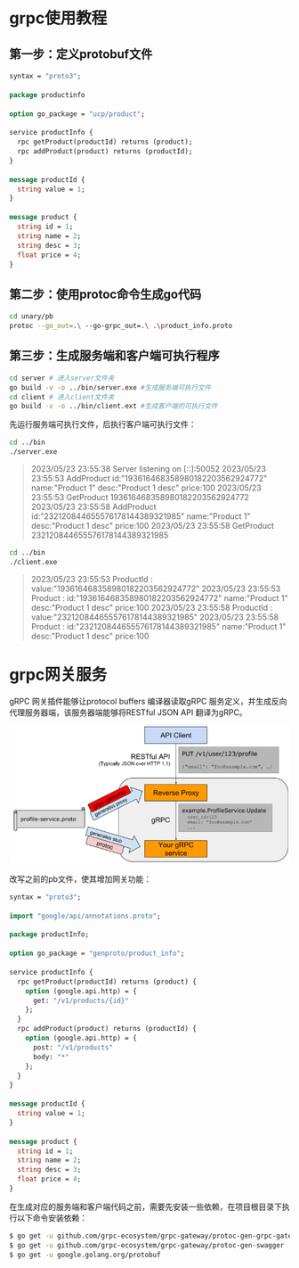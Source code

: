 # grpc使用教程
## 第一步：定义protobuf文件
```protobuf
syntax = "proto3";

package productinfo

option go_package = "ucp/product";

service productInfo {
  rpc getProduct(productId) returns (product);
  rpc addProduct(product) returns (productId);
}

message productId {
  string value = 1;
}

message product {
  string id = 1;
  string name = 2;
  string desc = 3;
  float price = 4;
}
```

## 第二步：使用protoc命令生成go代码
```bash
cd unary/pb
protoc --go_out=.\ --go-grpc_out=.\ .\product_info.proto
```

## 第三步：生成服务端和客户端可执行程序
```bash
cd server # 进入server文件夹
go build -v -o ../bin/server.exe #生成服务端可执行文件
cd client # 进入client文件夹
go build -v -o ../bin/client.ext #生成客户端的可执行文件
```

先运行服务端可执行文件，后执行客户端可执行文件：
```bash
cd ../bin
./server.exe
```

>2023/05/23 23:55:38 Server listening on [::]:50052
2023/05/23 23:55:53 AddProduct id:"193616468358980182203562924772" name:"Product 1" desc:"Product 1 desc" price:100
2023/05/23 23:55:53 GetProduct 193616468358980182203562924772
2023/05/23 23:55:58 AddProduct id:"232120844655576178144389321985" name:"Product 1" desc:"Product 1 desc" price:100
2023/05/23 23:55:58 GetProduct 232120844655576178144389321985

```bash
cd ../bin
./client.exe
```

>2023/05/23 23:55:53 ProductId : value:"193616468358980182203562924772"
2023/05/23 23:55:53 Product : id:"193616468358980182203562924772" name:"Product 1" desc:"Product 1 desc" price:100
2023/05/23 23:55:58 ProductId : value:"232120844655576178144389321985"
2023/05/23 23:55:58 Product : id:"232120844655576178144389321985" name:"Product 1" desc:"Product 1 desc" price:100

# grpc网关服务
gRPC 网关插件能够让protocol buffers 编译器读取gRPC 服务定义，并生成反向代理服务器端，该服务器端能够将RESTful JSON API 翻译为gRPC。

![](./.img/545c4752d638c76cc90e0ab347169403.png)

改写之前的pb文件，使其增加网关功能：
```protobuf
syntax = "proto3";

import "google/api/annotations.proto";

package productInfo;

option go_package = "genproto/product_info";

service productInfo {
  rpc getProduct(productId) returns (product) {
    option (google.api.http) = {
      get: "/v1/products/{id}"
    };
  }
  rpc addProduct(product) returns (productId) {
    option (google.api.http) = {
      post: "/v1/products"
      body: "*"
    };
  }
}

message productId {
  string value = 1;
}

message product {
  string id = 1;
  string name = 2;
  string desc = 3;
  float price = 4;
}
```
在生成对应的服务端和客户端代码之前，需要先安装一些依赖，在项目根目录下执行以下命令安装依赖：
```bash
$ go get -u github.com/grpc-ecosystem/grpc-gateway/protoc-gen-grpc-gateway
$ go get -u github.com/grpc-ecosystem/grpc-gateway/protoc-gen-swagger
$ go get -u google.golang.org/protobuf
```